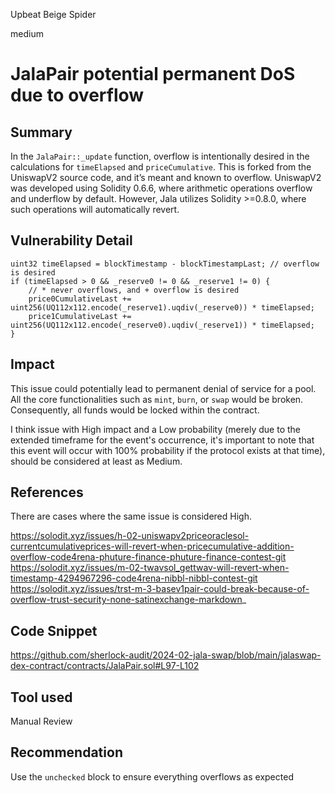 Upbeat Beige Spider

medium

# JalaPair potential permanent DoS due to overflow

## Summary

In the `JalaPair::_update` function, overflow is intentionally desired in the calculations for `timeElapsed` and `priceCumulative`. This is forked from the UniswapV2 source code, and it’s meant and known to overflow. UniswapV2 was developed using Solidity 0.6.6, where arithmetic operations overflow and underflow by default. However, Jala utilizes Solidity >=0.8.0, where such operations will automatically revert.

## Vulnerability Detail

```solidity
uint32 timeElapsed = blockTimestamp - blockTimestampLast; // overflow is desired
if (timeElapsed > 0 && _reserve0 != 0 && _reserve1 != 0) {
    // * never overflows, and + overflow is desired
    price0CumulativeLast += uint256(UQ112x112.encode(_reserve1).uqdiv(_reserve0)) * timeElapsed;
    price1CumulativeLast += uint256(UQ112x112.encode(_reserve0).uqdiv(_reserve1)) * timeElapsed;
}
```

## Impact

This issue could potentially lead to permanent denial of service for a pool. All the core functionalities such as `mint`, `burn`, or `swap` would be broken. Consequently, all funds would be locked within the contract.

I think issue with High impact and a Low probability (merely due to the extended timeframe for the event's occurrence, it's important to note that this event will occur with 100% probability if the protocol exists at that time), should be considered at least as Medium.

## References

There are cases where the same issue is considered High.

https://solodit.xyz/issues/h-02-uniswapv2priceoraclesol-currentcumulativeprices-will-revert-when-pricecumulative-addition-overflow-code4rena-phuture-finance-phuture-finance-contest-git
https://solodit.xyz/issues/m-02-twavsol_gettwav-will-revert-when-timestamp-4294967296-code4rena-nibbl-nibbl-contest-git
https://solodit.xyz/issues/trst-m-3-basev1pair-could-break-because-of-overflow-trust-security-none-satinexchange-markdown_

## Code Snippet

https://github.com/sherlock-audit/2024-02-jala-swap/blob/main/jalaswap-dex-contract/contracts/JalaPair.sol#L97-L102

## Tool used

Manual Review

## Recommendation

Use the `unchecked` block to ensure everything overflows as expected
